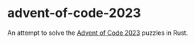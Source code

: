 # advent-of-code-2023

An attempt to solve the [Advent of Code 2023](https://adventofcode.com/2023) puzzles in Rust.

